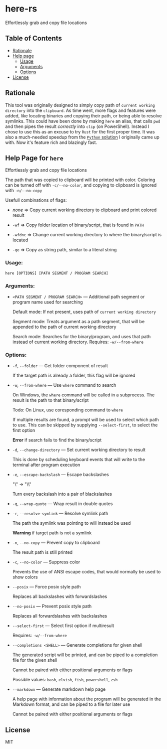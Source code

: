 # here-rs

Effortlessly grab and copy file locations

## Table of Contents

- [Rationale](#rationale)
- [Help page](#help-page-for-here)
  - [Usage](#usage)
  - [Arguments](#arguments)
  - [Options](#options)
- [License](#license)

## Rationale

This tool was originally designed to simply copy path of `current working directory` into the `clipboard`.
As time went, more flags and features were added, like locating binaries and copying their path, or being able to resolve symlinks.
This could have been done by making `here` an alias, that calls `pwd` and then pipes the result *correctly* into `clip` (on PowerShell).
Instead I chose to use this as an excuse to try `Rust` for the first proper time.
It was also a much-needed speedup from the [`Python` solution](https://github.com/havsalt/here) I originally came up with.
Now it's feature rich and blazingly fast.

## Help Page for `here`

Effortlessly grab and copy file locations

The path that was copied to clipboard will be printed with color. Coloring can be turned off with `-c/--no-color`, and copying to clipboard is ignored with `-n/--no-copy`

Usefull combinations of flags:

- *none* => Copy current working directory to clipboard and print colored result

- `-wf` => Copy folder location of binary/script, that is found in `PATH`

- `-wfdnc` => Change current working directory to where the binary/script is located

- `-qe` => Copy as string path, similar to a literal string

### **Usage:**

`here [OPTIONS] [PATH SEGMENT / PROGRAM SEARCH]`

### **Arguments:**

- `<PATH SEGMENT / PROGRAM SEARCH>` — Additional path segment or program name used for searching

    Default mode: If not present, uses path of `current working directory`

    Segment mode: Treats argument as a path segment, that will be appended to the path of current working directory

    Search mode: Searches for the binary/program, and uses that path instead of current working directory. Requires: `-w/--from-where`

### **Options:**

- `-f`, `--folder` — Get folder component of result

    If the target path is already a folder, this flag will be ignored

- `-w`, `--from-where` — Use `where` command to search

    On Windows, the `where` command will be called in a subprocess. The result is the path to that binary/script

    Todo: On Linux, use coresponding command to `where`

    If multiple results are found, a prompt will be used to select which path to use. This can be skipped by supplying `--select-first`, to select the first option

    **Error** if search fails to find the binary/script

- `-d`, `--change-directory` — Set current working directory to result

    This is done by scheduling keyboard events that will write to the terminal after program execution

- `-e`, `--escape-backslash` — Escape backslashes

    "\\" -> "\\\\"

    Turn every backslash into a pair of blackslashes

- `-q`, `--wrap-quote` — Wrap result in double quotes

- `-r`, `--resolve-symlink` — Resolve symlink path

    The path the symlink was pointing to will instead be used

    **Warning** if target path is not a symlink

- `-n`, `--no-copy` — Prevent copy to clipboard

    The result path is still printed

- `-c`, `--no-color` — Suppress color

    Prevents the use of ANSI escape codes, that would normally be used to show colors

- `--posix` — Force posix style path

    Replaces all backslashes with forwardslashes

- `--no-posix` — Prevent posix style path

    Replaces all forwardslashes with backslashes

- `--select-first` — Select first option if multiresult

    Requires: `-w/--from-where`

- `--completions <SHELL>` — Generate completions for given shell

    The generated script will be printed, and can be piped to a completion file for the given shell

    Cannot be paired with either positional arguments or flags

  Possible values: `bash`, `elvish`, `fish`, `powershell`, `zsh`

- `--markdown` — Generate markdown help page

    A help page with information about the program will be generated in the Markdown format, and can be piped to a file for later use

    Cannot be paired with either positional arguments or flags

## License

MIT
